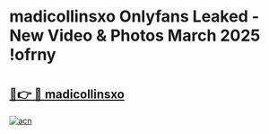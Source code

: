 # madicollinsxo Onlyfans Leaked - New Video & Photos March 2025 !ofrny

# <h2><a href="https://5h97nn.iuczelnia.edu.pl?title=madicollinsxo&ref=ofrny">🔗👉 🔴 madicollinsxo</a></h2>

[![acn](https://github.com/user-attachments/assets/0f9c940e-d8b0-45ae-aac7-cd30a18b3e1c)](https://5h97nn.iuczelnia.edu.pl?title=madicollinsxo&ref=ofrny)

